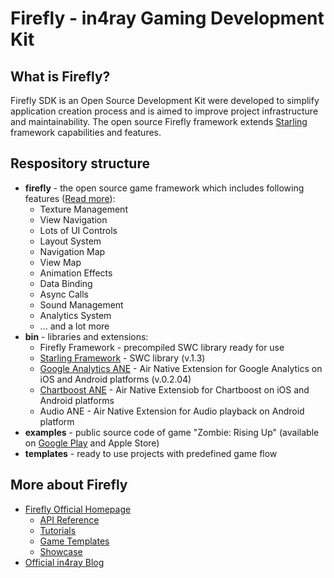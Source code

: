 Firefly - in4ray Gaming Development Kit
================================================

What is Firefly?
-------------------
Firefly SDK is an Open Source Development Kit were developed to simplify application creation process and is aimed to improve project infrastructure and maintainability. The open source Firefly framework extends [Starling](http://gamua.com/starling/) framework capabilities and features.

Respository structure
----------------------
* **firefly** - the open source game framework which includes following features ([Read more](http://firefly.in4ray.com/features)):
  * Texture Management
  * View Navigation
  * Lots of UI Controls
  * Layout System
  * Navigation Map
  * View Map
  * Animation Effects
  * Data Binding
  * Async Calls
  * Sound Management
  * Analytics System
  * ... and a lot more
* **bin** - libraries and extensions:
  * Firefly Framework - precompiled SWC library ready for use
  * [Starling Framework](https://github.com/PrimaryFeather/Starling-Framework) - SWC library (v.1.3)
  * [Google Analytics ANE](https://github.com/alebianco/ANE-Google-Analytics) - Air Native Extension for Google Analytics on iOS and Android platforms (v.0.2.04)
  * [Chartboost ANE](https://github.com/freshplanet/ANE-Chartboost) - Air Native Extensiob for Chartboost on iOS and Android platforms
  * Audio ANE - Air Native Extension for Audio playback on Android platform
* **examples** - public source code of game "Zombie: Rising Up" (available on [Google Play](https://play.google.com/store/apps/details?id=air.com.in4ray.games.zombie.risingup) and Apple Store)
* **templates** - ready to use projects with predefined game flow

More about Firefly
-------------------
* [Firefly Official Homepage](http://firefly.in4ray.com)
  * [API Reference](http://firefly.in4ray.com/api)
  * [Tutorials](http://firefly.in4ray.com/tutorials)
  * [Game Templates](http://firefly.in4ray.com/gametemplates)
  * [Showcase](http://firefly.in4ray.com/showcase)
* [Official in4ray Blog](http://in4ray.com)



